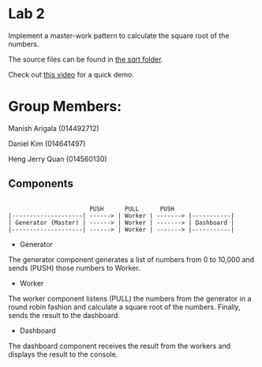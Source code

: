 # Lab 2

Implement a master-work pattern to calculate the square root of the numbers.

The source files can be found in [the sqrt folder](https://github.com/myrmecobius/CMPE273-FA20/tree/master/lab2/sqrt).

Check out [this video](https://github.com/myrmecobius/CMPE273-FA20/blob/master/lab2/lab2demo.mp4) for a quick demo.

# Group Members:

Manish Arigala (014492712)

Daniel Kim (014641497)

Heng Jerry Quan (014560130)

## Components

```

                       PUSH      PULL      PUSH 
|--------------------| ------> | Worker | -------> |-----------|
| Generator (Master) | ------> | Worker | -------> | Dashboard |
|--------------------| ------> | Worker | -------> |-----------|

```

* Generator

The generator component generates a list of numbers from 0 to 10,000 and sends (PUSH) those numbers to Worker.


* Worker

The worker component listens (PULL) the numbers from the generator in a round robin fashion and calculate a square root of the numbers. Finally, sends the result to the dashboard.


* Dashboard

The dashboard component receives the result from the workers and displays the result to the console.

